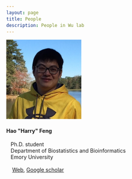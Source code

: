 ```yaml
---
layout: page
title: People
description: People in Wu lab
---
```


<div class="container">

<!-- Hao Feng -->
<div class="row-fluid">

  <div class="span2">
	<p><img src="../assets/pics/HarryFeng.jpg" width="200" />
  </div>
  
  <div class="span5">
  <h4>Hao "Harry" Feng</h4>
   Ph.D. student<br />
   Department of Biostatistics and Bioinformatics</a><br />
   Emory University<br /><br />
   
	<a href="https://sites.google.com/site/haoharryfeng/">Web</a>, 
 <a href="https://scholar.google.com/citations?user=YGFvJjwAAAAJ&hl=en">Google scholar</a> 
<br /><br /><br /><br /></p>
   </div>
   
   
</div>
</div>

    

